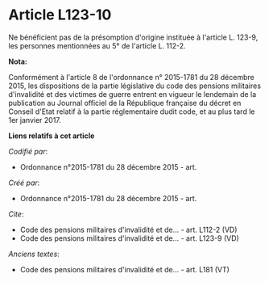 # Article L123-10

Ne bénéficient pas de la présomption d'origine instituée à l'article L. 123-9, les personnes mentionnées au 5° de l'article
L. 112-2.

**Nota:**

Conformément à l'article 8 de l'ordonnance n° 2015-1781 du 28 décembre 2015, les dispositions de la partie législative du
code des pensions militaires d'invalidité et des victimes de guerre entrent en vigueur le lendemain de la publication au
Journal officiel de la République française du décret en Conseil d'Etat relatif à la partie réglementaire dudit code, et au
plus tard le 1er janvier 2017.

**Liens relatifs à cet article**

_Codifié par_:

  - Ordonnance n°2015-1781 du 28 décembre 2015 - art.

_Créé par_:

  - Ordonnance n°2015-1781 du 28 décembre 2015 - art.

_Cite_:

  - Code des pensions militaires d'invalidité et de... - art. L112-2 (VD)
  - Code des pensions militaires d'invalidité et de... - art. L123-9 (VD)

_Anciens textes_:

  - Code des pensions militaires d'invalidité et de... - art. L181 (VT)
